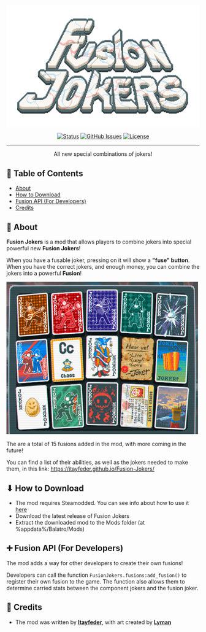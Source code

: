 <p align="center">
  <a href="" rel="noopener">
 <img width=600px src="art/logo.png?raw=true" alt="Project logo"></a>
</p>


<div align="center">

[![Status](https://img.shields.io/badge/status-active-success.svg)]()
[![GitHub Issues](https://img.shields.io/github/issues/itayfeder/Fusion-Jokers.svg)](https://github.com/itayfeder/Fusion-Jokers/issues)
[![License](https://img.shields.io/badge/license-GNU-blue.svg)](/LICENSE)

</div>

---

<p align="center"> All new special combinations of jokers!
    <br> 
</p>

## 📝 Table of Contents

- [About](#about)
- [How to Download](#how_to_download)
- [Fusion API (For Developers)](#fusion_api)
- [Credits](#credits)

## 🧐 About <a name = "about"></a>

**Fusion Jokers** is a mod that allows players to combine jokers into special powerful new **Fusion Jokers**!

When you have a fusable joker, pressing on it will show a **"fuse" button**. When you have the correct jokers, and enough money, you can combine the jokers into a powerful **Fusion**! 

<img width=500px src="art/jokers_tab.png?raw=true" alt="Showcase of jokers tab 5"></a>

The are a total of 15 fusions added in the mod, with more coming in the future!

You can find a list of their abilities, as well as the jokers needed to make them, in this link: https://itayfeder.github.io/Fusion-Jokers/

## ⬇ How to Download <a name = "how_to_download"></a>

- The mod requires Steamodded. You can see info about how to use it [here](https://github.com/Steamopollys/Steamodded)
- Download the latest release of Fusion Jokers
- Extract the downloaded mod to the Mods folder (at %appdata%/Balatro/Mods)

## ➕ Fusion API (For Developers) <a name = "fusion_api"></a>

The mod adds a way for other developers to create their own fusions!

Developers can call the function `FusionJokers.fusions:add_fusion()` to register their own fusion to the game. The function also allows them to determine carried stats between the component jokers and the fusion joker.

## 🎉 Credits <a name = "credits"></a>

- The mod was written by [**Itayfeder**](https://github.com/stars/itayfeder/lists/balatro-modding), with art created by [**Lyman**](https://github.com/spikeof2010)
